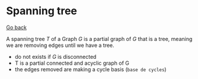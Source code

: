 # Spanning tree

[Go back](..)

A spanning tree $T$ of a Graph $G$ is a partial graph of
$G$ that is a tree, meaning we are removing edges until
we have a tree.

* do not exists if $G$ is disconnected
* T is a partial connected and acyclic graph of G
* the edges removed are making a cycle basis (`base de cycles`)